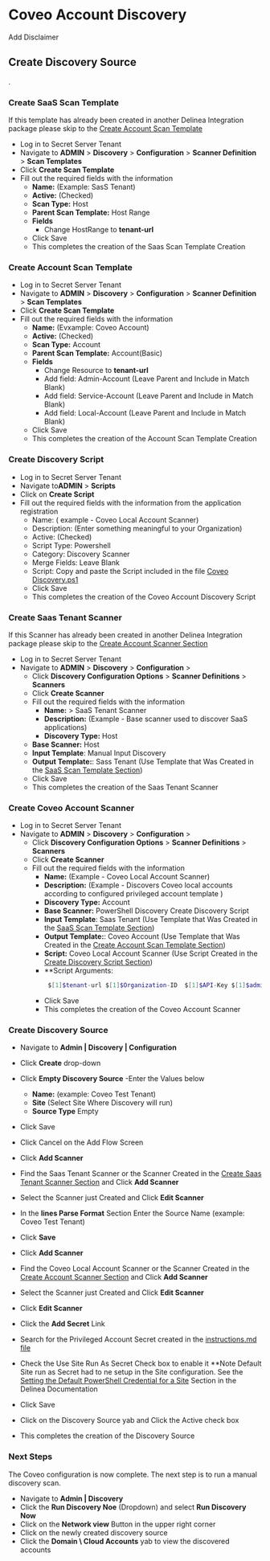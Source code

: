 # Coveo Account Discovery
Add Disclaimer

## Create Discovery Source
.

### Create SaaS Scan Template
If this template has already been created in another Delinea Integration package please skip
to the [Create Account Scan Template](#create-account-scan-template ) 

- Log in to Secret Server Tenant
- Navigate to **ADMIN** > **Discovery** > **Configuration** >   **Scanner Definition** > **Scan Templates** 
- Click **Create Scan Template**
- Fill out the required fields with the information
    - **Name:** (Example: SasS Tenant)
    - **Active:** (Checked)
    - **Scan Type:** Host
    - **Parent Scan Template:** Host Range
    - **Fields**
        - Change HostRange to **tenant-url**
    - Click Save
    - This completes the creation of the Saas Scan Template Creation
 

### Create Account Scan Template

- Log in to Secret Server Tenant
- Navigate to **ADMIN** > **Discovery** > **Configuration** >   **Scanner Definition** > **Scan Templates** 
- Click **Create Scan Template**
- Fill out the required fields with the information
    - **Name:** (Evxample: Coveo Account)
    - **Active:** (Checked)
    - **Scan Type:** Account
    - **Parent Scan Template:** Account(Basic)
    - **Fields**
        - Change Resource to **tenant-url**
        - Add field: Admin-Account (Leave Parent and Include in Match Blank)
        - Add field: Service-Account (Leave Parent and Include in Match Blank)
        - Add field: Local-Account (Leave Parent and Include in Match Blank)
    - Click Save
    - This completes the creation of the Account Scan Template Creation
 
### Create Discovery Script

- Log in to Secret Server Tenant
- Navigate to**ADMIN** > **Scripts**
- Click on **Create Script**
- Fill out the required fields with the information from the application registration
    - Name: ( example - Coveo Local Account Scanner)
    - Description: (Enter something meaningful to your Organization)
    - Active: (Checked)
    - Script Type: Powershell
    - Category: Discovery Scanner
    - Merge Fields: Leave Blank
    - Script: Copy and paste the Script included in the file [Coveo Discovery.ps1](./Coveo%20Discovery.ps1)
    - Click Save
    - This completes the creation of the Coveo Account Discovery Script

### Create Saas Tenant Scanner

If this Scanner has already been created in another Delinea Integration package please skip
to the [Create Account Scanner Section](#create-saas-tenant-scanner ) 

- Log in to Secret Server Tenant
- Navigate to **ADMIN** > **Discovery** > **Configuration** > 
    - Click **Discovery Configuration Options** > **Scanner Definitions** > **Scanners**
    - Click **Create Scanner**
    - Fill out the required fields with the information
        - **Name:** > SaaS Tenant Scanner 
        - **Description:** (Example - Base scanner used to discover SaaS applications)
        - **Discovery Type:**  Host
    - **Base Scanner:**  Host
    - **Input Template**: Manual Input Discovery
    - **Output Template:**: Sass Tenant (Use Template that Was Created in the [SaaS Scan Template Section](#create-saas-scan-template))
    - Click Save
    - This completes the creation of the Saas Tenant Scanner

### Create Coveo Account Scanner

- Log in to Secret Server Tenant
- Navigate to **ADMIN** > **Discovery** > **Configuration** > 
    - Click **Discovery Configuration Options** > **Scanner Definitions** > **Scanners**
    - Click **Create Scanner**
    - Fill out the required fields with the information
        - **Name:** (Example - Coveo Local Account Scanner) 
        - **Description:** (Example - Discovers Coveo local accounts according to configured privileged account template )
        - **Discovery Type:**  Account
        - **Base Scanner:** PowerShell Discovery Create Discovery Script
        - **Input Template**: Saas Tenant (Use Template that Was Created in the [SaaS Scan Template Section](#create-saas-scan-template))
        - **Output Template:**: Coveo Account  (Use Template that Was Created in the [Create Account Scan Template Section](#create-account-scan-template))
        - **Script:** Coveo Local Account Scanner (Use Script Created in the [Create Discovery Script Section](#create-discovery-script))
        - **Script Arguments:
          ```powershell
           $[1]$tenant-url $[1]$Organization-ID	 $[1]$API-Key $[1]$admin-account-Groups	 $[1]$ $[1]$admin-roles $[1]$service-account-groups
           ```
        - Click Save
        - This completes the creation of the Coveo Account Scanner

### Create Discovery Source

- Navigate to **Admin | Discovery | Configuration**
- Click **Create** drop-down
- Click **Empty Discovery Source**
-Enter the Values below
    - **Name:** (example: Coveo Test Tenant)
    - **Site** (Select Site Where Discovery will run)
    - **Source Type** Empty
- Click Save
- Click Cancel on the Add Flow Screen
- Click **Add Scanner**
- Find the Saas Tenant Scanner or the Scanner Created in the [Create Saas Tenant Scanner Section](#create-saas-tenant-scanner) and Click **Add Scanner**
- Select the Scanner just Created and Click **Edit Scanner**
- In the **lines Parse Format** Section Enter the Source Name (example: Coveo Test Tenant)
- Click **Save**

- Click **Add Scanner**
- Find the Coveo Local Account Scanner  or the Scanner Created in the [Create Account Scanner Section](#create-account-scan-template) and Click **Add Scanner**
- Select the Scanner just Created and Click **Edit Scanner**
- Click **Edit Scanner**
- Click the **Add Secret** Link
- Search for the Privileged Account Secret created in the [instructions.md file](../Instructions.md)
- Check the Use Site Run As Secret Check box to enable it
    **Note Default Site run as Secret had to ne setup in the Site configuration.
    See the [Setting the Default PowerShell Credential for a Site](https://docs.delinea.com/online-help/secret-server/authentication/secret-based-credentials-for-scripts/index.htm?Highlight=site) Section in the Delinea Documentation
- Click Save
- Click on the Discovery Source yab and Click the Active check box
- This completes the creation of the Discovery Source


### Next Steps

 The Coveo configuration is now complete.  The next step is to run a manual discovery scan.
- Navigate to  **Admin | Discovery**
- Click the **Run Discovery Noe** (Dropdown) and select **Run Discovery Now**
- Click on the **Network view** Button in the upper right corner
- Click on the newly created discovery source
- Click the **Domain \ Cloud Accounts** yab to view the discovered accounts

